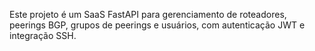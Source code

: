 <!-- Use this file to provide workspace-specific custom instructions to Copilot. For more details, visit https://code.visualstudio.com/docs/copilot/copilot-customization#_use-a-githubcopilotinstructionsmd-file -->

Este projeto é um SaaS FastAPI para gerenciamento de roteadores, peerings BGP, grupos de peerings e usuários, com autenticação JWT e integração SSH.
